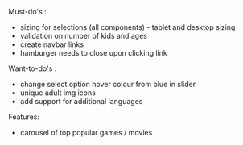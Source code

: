 Must-do's :

- sizing for selections (all components) - tablet and desktop sizing
- validation on number of kids and ages
- create navbar links
- hamburger needs to close upon clicking link

Want-to-do's :

- change select option hover colour from blue in slider
- unique adult img icons
- add support for additional languages

Features:

- carousel of top popular games / movies
